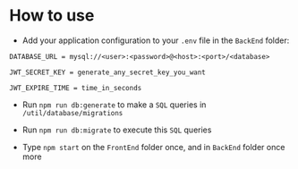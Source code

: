 # How to use
- Add your application configuration to your `.env` file in the `BackEnd` folder:

```shell
DATABASE_URL = mysql://<user>:<password>@<host>:<port>/<database>

JWT_SECRET_KEY = generate_any_secret_key_you_want

JWT_EXPIRE_TIME = time_in_seconds
```

- Run `npm run db:generate` to make a `SQL` queries in `/util/database/migrations`

- Run `npm run db:migrate` to execute this `SQL` queries

- Type `npm start` on the `FrontEnd` folder once, and in `BackEnd` folder once more